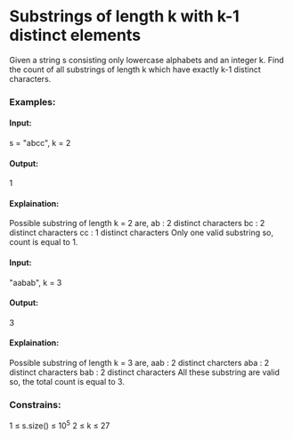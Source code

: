 # Substrings of length k with k-1 distinct elements
Given a string s consisting only lowercase alphabets and an integer k. Find the count of all substrings of length k which have exactly k-1 distinct characters.

### Examples:
#### Input: 
s = "abcc", k = 2
#### Output:
1
#### Explaination: 
Possible substring of length k = 2 are,
ab : 2 distinct characters
bc : 2 distinct characters
cc : 1 distinct characters
Only one valid substring so, count is equal to 1.

#### Input: 
"aabab", k = 3
#### Output:
3
#### Explaination: 
Possible substring of length k = 3 are, 
aab : 2 distinct charcters
aba : 2 distinct characters
bab : 2 distinct characters
All these substring are valid so, the total count is equal to 3.

### Constrains:
1 ≤ s.size() ≤ $`10^5`$
2 ≤ k ≤ 27



